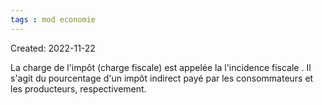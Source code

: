 ```yaml
---
tags : mod economie
---
```

Created: 2022-11-22

La charge de l'impôt (charge fiscale) est appelée la l'incidence fiscale . Il s'agit du pourcentage d'un impôt indirect payé par les consommateurs et les producteurs, respectivement.

